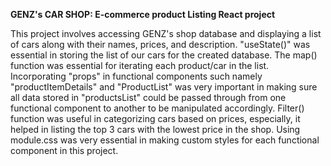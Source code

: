 **GENZ's CAR SHOP: E-commerce product Listing React project**

This project involves accessing GENZ's shop database and displaying a list of cars along with their names, prices, and description. "useState()" was essential in storing the list of our cars for the created database. The map() function was essential for iterating each product/car in the list. Incorporating "props" in functional components such namely "productItemDetails" and "ProductList" was very important in making sure all data stored in "productsList" could be passed through from one functional component to another to be manipulated accordingly. Filter() function was useful in categorizing cars based on prices, especially, it helped in listing the top 3 cars with the lowest price in the shop. Using module.css was very essential in making custom styles for each functional component in this project.
